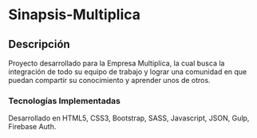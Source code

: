 # Sinapsis-Multiplica

## Descripción
Proyecto desarrollado para la Empresa Multiplica, la cual busca la integración de todo su equipo de trabajo y lograr una comunidad en que puedan compartir su conocimiento y aprender unos de otros.

### Tecnologías Implementadas
Desarrollado en HTML5, CSS3, Bootstrap, SASS, Javascript, JSON, Gulp, Firebase Auth. 
